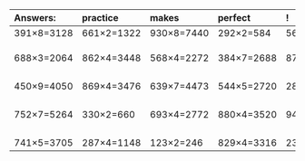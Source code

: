 | Answers: | practice | makes | perfect | ! |
| :--- | :--- | :--- | :--- | :--- |
| 391×8=3128 | 661×2=1322 | 930×8=7440 | 292×2=584 | 568×8=4544 | 
|   |   |   |   |   | 
|   |   |   |   |   | 
|   |   |   |   |   | 
| 688×3=2064 | 862×4=3448 | 568×4=2272 | 384×7=2688 | 870×3=2610 | 
|   |   |   |   |   | 
|   |   |   |   |   | 
|   |   |   |   |   | 
|   |   |   |   |   | 
| 450×9=4050 | 869×4=3476 | 639×7=4473 | 544×5=2720 | 281×7=1967 | 
|   |   |   |   |   | 
|   |   |   |   |   | 
|   |   |   |   |   | 
|   |   |   |   |   | 
| 752×7=5264 | 330×2=660 | 693×4=2772 | 880×4=3520 | 948×8=7584 | 
|   |   |   |   |   | 
|   |   |   |   |   | 
|   |   |   |   |   | 
|   |   |   |   |   | 
| 741×5=3705 | 287×4=1148 | 123×2=246 | 829×4=3316 | 230×4=920 | 
